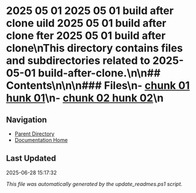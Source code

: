 # 2025 05 01  2025 05 01 build after clone uild  2025 05 01 build after clone fter  2025 05 01 build after clone\nThis directory contains files and subdirectories related to 2025-05-01 build-after-clone.\n\n## Contents\n<!-- toc -->\n\n### Files\n- [chunk 01 hunk 01](./chunk_01.md)\n- [chunk 02 hunk 02](./chunk_02.md)\n
## Navigation

- [Parent Directory](../)
- [Documentation Home](../../)

## Last Updated

2025-06-28 15:17:32

*This file was automatically generated by the update_readmes.ps1 script.*


